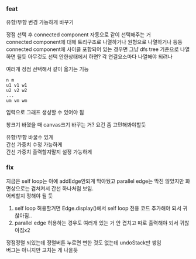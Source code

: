 ### feat
유향/무향 변경 가능하게 바꾸기

정점 선택 후 connected component 자동으로 같이 선택해주는 거   
connected component에 대해 트리구조로 나열하거나 원형으로 나열하거나 등등   
connected component에 사이클 포함되어 있는 경우면 그냥 dfs tree 기준으로 나열하면 될듯
아무것도 선택 안한상태에서 하면? 각 연결요소마다 나열해야 되려나

여러개 정점 선택해서 같이 옮기는 기능   

```
n m
u1 v1 w1
u2 v2 w2
...
um vm wm
```
입력으로 그래프 생성할 수 있어야 됨   

창크기 바꼈을 때 canvas크기 바꾸는 거? 요건 좀 고민해봐야할듯   

유향/무향 바꿀수 있게   
간선 가중치 수정 가능하게   
간선 가중치 출력할지말지 설정 가능하게   

### fix
지금은 self loop는 아예 addEdge안되게 막아뒀고 parallel edge는 막진 않았지만 화면상으로는 겹쳐져서 간선 하나처럼 보임.   
어케할지 정해야 될 듯   
1. self loop 허용할거면 Edge.display()에서 self loop 전용 코드 추가해야 되서 귀찮아짐..   
2. parallel edge 허용하는 경우도 여러개 있는 거 안 겹치고 따로 출력해야 되서 귀찮아짐x2   


정점정렬 되있는데 정렬버튼 누르면 변한 것도 없는데 undoStack만 쌓임   
버그는 아니지만 고치는 게 나을듯   
